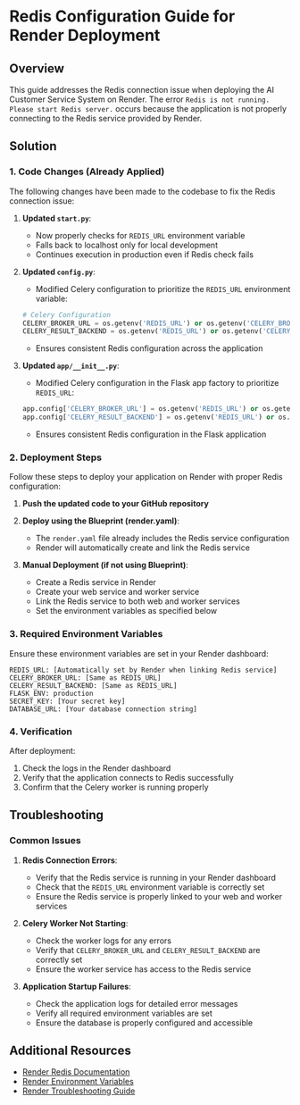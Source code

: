 # Redis Configuration Guide for Render Deployment

## Overview

This guide addresses the Redis connection issue when deploying the AI Customer Service System on Render. The error `Redis is not running. Please start Redis server.` occurs because the application is not properly connecting to the Redis service provided by Render.

## Solution

### 1. Code Changes (Already Applied)

The following changes have been made to the codebase to fix the Redis connection issue:

1. **Updated `start.py`**:
   - Now properly checks for `REDIS_URL` environment variable
   - Falls back to localhost only for local development
   - Continues execution in production even if Redis check fails

2. **Updated `config.py`**:
   - Modified Celery configuration to prioritize the `REDIS_URL` environment variable:
   ```python
   # Celery Configuration
   CELERY_BROKER_URL = os.getenv('REDIS_URL') or os.getenv('CELERY_BROKER_URL') or 'redis://localhost:6379/0'
   CELERY_RESULT_BACKEND = os.getenv('REDIS_URL') or os.getenv('CELERY_RESULT_BACKEND') or 'redis://localhost:6379/0'
   ```
   - Ensures consistent Redis configuration across the application

3. **Updated `app/__init__.py`**:
   - Modified Celery configuration in the Flask app factory to prioritize `REDIS_URL`:
   ```python
   app.config['CELERY_BROKER_URL'] = os.getenv('REDIS_URL') or os.getenv('CELERY_BROKER_URL', 'memory://')
   app.config['CELERY_RESULT_BACKEND'] = os.getenv('REDIS_URL') or os.getenv('CELERY_RESULT_BACKEND', 'cache+memory://')
   ```
   - Ensures consistent Redis configuration in the Flask application

### 2. Deployment Steps

Follow these steps to deploy your application on Render with proper Redis configuration:

1. **Push the updated code to your GitHub repository**

2. **Deploy using the Blueprint (render.yaml)**:
   - The `render.yaml` file already includes the Redis service configuration
   - Render will automatically create and link the Redis service

3. **Manual Deployment (if not using Blueprint)**:
   - Create a Redis service in Render
   - Create your web service and worker service
   - Link the Redis service to both web and worker services
   - Set the environment variables as specified below

### 3. Required Environment Variables

Ensure these environment variables are set in your Render dashboard:

```
REDIS_URL: [Automatically set by Render when linking Redis service]
CELERY_BROKER_URL: [Same as REDIS_URL]
CELERY_RESULT_BACKEND: [Same as REDIS_URL]
FLASK_ENV: production
SECRET_KEY: [Your secret key]
DATABASE_URL: [Your database connection string]
```

### 4. Verification

After deployment:

1. Check the logs in the Render dashboard
2. Verify that the application connects to Redis successfully
3. Confirm that the Celery worker is running properly

## Troubleshooting

### Common Issues

1. **Redis Connection Errors**:
   - Verify that the Redis service is running in your Render dashboard
   - Check that the `REDIS_URL` environment variable is correctly set
   - Ensure the Redis service is properly linked to your web and worker services

2. **Celery Worker Not Starting**:
   - Check the worker logs for any errors
   - Verify that `CELERY_BROKER_URL` and `CELERY_RESULT_BACKEND` are correctly set
   - Ensure the worker service has access to the Redis service

3. **Application Startup Failures**:
   - Check the application logs for detailed error messages
   - Verify all required environment variables are set
   - Ensure the database is properly configured and accessible

## Additional Resources

- [Render Redis Documentation](https://render.com/docs/redis)
- [Render Environment Variables](https://render.com/docs/environment-variables)
- [Render Troubleshooting Guide](https://render.com/docs/troubleshooting-deploys)